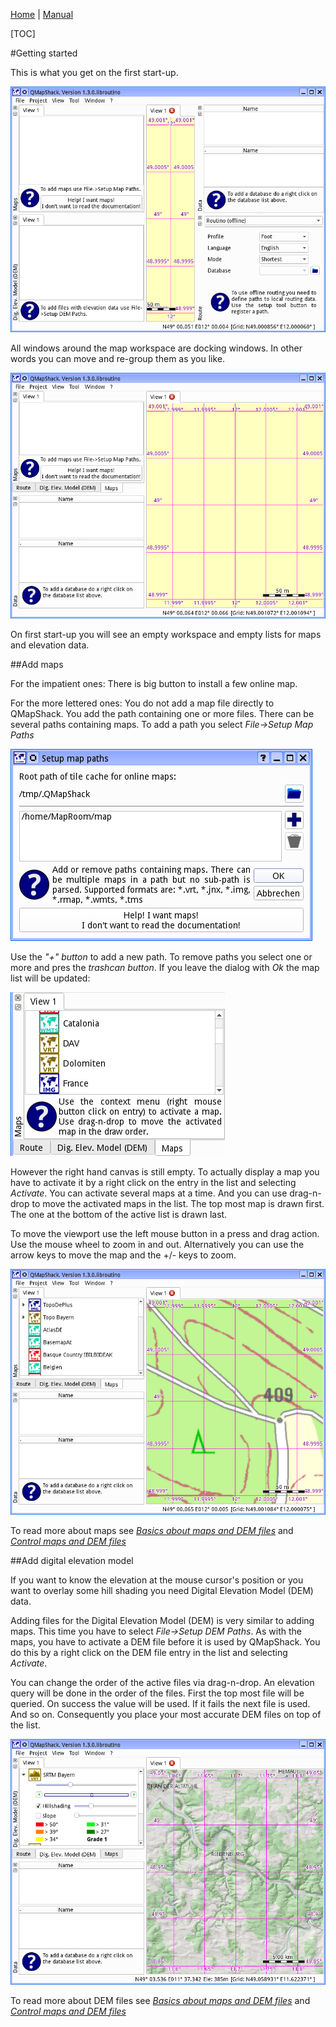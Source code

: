 [Home](Home) | [Manual](DocMain)

[TOC]

#Getting started

This is what you get on the first start-up. 

![Alt text](images/DocGettingStarted/maproom1.png)

All windows around the map workspace are docking windows. In other words you can move and re-group them as you like.

![Alt text](images/DocGettingStarted/maproom1_1.png)

On first start-up you will see an empty workspace and empty lists for maps and elevation data.

##Add maps

For the impatient ones: There is big button to install a few online map. 

For the more lettered ones: You do not add a map file directly to QMapShack. You add the path containing one or more files. There can be several paths containing maps. To add a path you select _File->Setup Map Paths_

![Alt text](images/DocGettingStarted/maproom2.png)

Use the _"+" button_ to add a new path. To remove paths you select one or more and pres the _trashcan button_. If you leave the dialog with _Ok_ the map list will be updated:

![Alt text](images/DocGettingStarted/maproom3.png)

However the right hand canvas is still empty. To actually display a map you have to activate it by a right click on the entry in the list and selecting _Activate_. You can activate several maps
at a time. And you can use drag-n-drop to move the activated maps in the list. The top most 
map is drawn first. The one at the bottom of the active list is drawn last.

To move the viewport use the left mouse button in a press and drag action. Use the mouse wheel 
to zoom in and out. Alternatively you can use the arrow keys to move the map and the +/- keys
to zoom. 

![Alt text](images/DocGettingStarted/maproom4.png)

To read more about maps see [_Basics about maps and DEM files_](DocBasicsMapDem) and
[_Control maps and DEM files_](DocControlMapDem)

##Add digital elevation model

If you want to know the elevation at the mouse cursor's position or you want to overlay some hill shading you need Digital Elevation Model (DEM) data.

Adding files for the Digital Elevation Model (DEM) is very similar to adding maps. This time
you have to select  _File->Setup DEM Paths_. As with the maps, you have to activate a DEM file before it is used by QMapShack. You do this by a right click on the DEM file entry in the list and selecting _Activate_. 

You can change the order of the active files via drag-n-drop. An elevation query will be done 
in the order of the files. First the top most file will be queried. On success the value will be 
used. If it fails the next file is used. And so on. Consequently you place your most accurate DEM files on top of the list.

![Alt text](images/DocGettingStarted/maproom6.png)

To read more about DEM files see [_Basics about maps and DEM files_](DocBasicsMapDem) and
[_Control maps and DEM files_](DocControlMapDem)